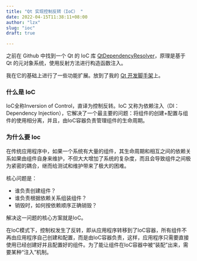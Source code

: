 ```yaml
---
title: "Qt 实现控制反转（IoC） "
date: 2022-04-15T11:38:11+08:00
author: "lzx"
slug: "ioc"
draft: true

---
```


之前在 Github 中找到一个 Qt 的 IoC 库 [QtDependencyResolver](https://github.com/SPupko/QtDependencyResolver)，原理是基于 Qt 的元对象系统，使用反射方法进行构造函数注入。

我在它的基础上进行了一些功能扩展。放到了我的 [Qt 开发脚手架](https://github.com/lzxqaq/qframework)上。

### 什么是 IoC

IoC全称Inversion of Control，直译为控制反转。IoC 又称为依赖注入（DI：Dependency Injection），它解决了一个最主要的问题：将组件的创建+配置与组件的使用相分离，并且，由IoC容器负责管理组件的生命周期。

### 为什么要 Ioc

在传统应用程序中，如果一个系统有大量的组件，其生命周期和相互之间的依赖关系如果由组件自身来维护，不但大大增加了系统的复杂度，而且会导致组件之间极为紧密的耦合，继而给测试和维护带来了极大的困难。

核心问题是：

- 谁负责创建组件？
- 谁负责根据依赖关系组装组件？
- 销毁时，如何按依赖顺序正确销毁？

解决这一问题的核心方案就是IoC。

在IoC模式下，控制权发生了反转，即从应用程序转移到了IoC容器，所有组件不再由应用程序自己创建和配置，而是由IoC容器负责，这样，应用程序只需要直接使用已经创建好并且配置好的组件。为了能让组件在IoC容器中被“装配”出来，需要某种“注入”机制。